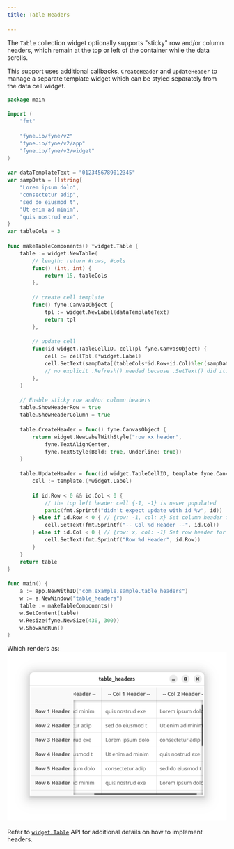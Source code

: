```yaml
---
title: Table Headers

--- 
```


The `Table` collection widget optionally supports 
"sticky" row and/or column headers, which 
remain at the top or left of the container while the data scrolls. 

This support uses additional callbacks, `CreateHeader` and `UpdateHeader`
to manage a separate template widget which can be 
styled separately from the data cell widget.

```go
package main

import (
    "fmt"

    "fyne.io/fyne/v2"
    "fyne.io/fyne/v2/app"
    "fyne.io/fyne/v2/widget"
)

var dataTemplateText = "0123456789012345"
var sampData = []string{
    "Lorem ipsum dolo",
    "consectetur adip",
    "sed do eiusmod t",
    "Ut enim ad minim",
    "quis nostrud exe",
}
var tableCols = 3

func makeTableComponents() *widget.Table {
    table := widget.NewTable(
        // length: return #rows, #cols
        func() (int, int) {
            return 15, tableCols
        },

        // create cell template
        func() fyne.CanvasObject {
            tpl := widget.NewLabel(dataTemplateText)
            return tpl
        },

        // update cell
        func(id widget.TableCellID, cellTpl fyne.CanvasObject) {
            cell := cellTpl.(*widget.Label)
            cell.SetText(sampData[(tableCols*id.Row+id.Col)%len(sampData)])
            // no explicit .Refresh() needed because .SetText() did it.
        },
    )

    // Enable sticky row and/or column headers
    table.ShowHeaderRow = true
    table.ShowHeaderColumn = true

    table.CreateHeader = func() fyne.CanvasObject {
        return widget.NewLabelWithStyle("row xx header",
            fyne.TextAlignCenter,
            fyne.TextStyle{Bold: true, Underline: true})
    }

    table.UpdateHeader = func(id widget.TableCellID, template fyne.CanvasObject) {
        cell := template.(*widget.Label)

        if id.Row < 0 && id.Col < 0 {
            // the top left header cell {-1, -1} is never populated
            panic(fmt.Sprintf("didn't expect update with id %v", id))
        } else if id.Row < 0 { // {row: -1, col: x} Set column header for col x
            cell.SetText(fmt.Sprintf("-- Col %d Header --", id.Col))
        } else if id.Col < 0 { // {row: x, col: -1} Set row header for row x
            cell.SetText(fmt.Sprintf("Row %d Header", id.Row))
        }
    }
    return table
}

func main() {
    a := app.NewWithID("com.example.sample.table_headers")
    w := a.NewWindow("table_headers")
    table := makeTableComponents()
    w.SetContent(table)
    w.Resize(fyne.NewSize(430, 300))
    w.ShowAndRun()
}
```

Which renders as:
![Sample program for sticky headers](fixed-headers.png)

Refer to [`widget.Table`](/api/widget/table) API for additional details on how to implement headers.

